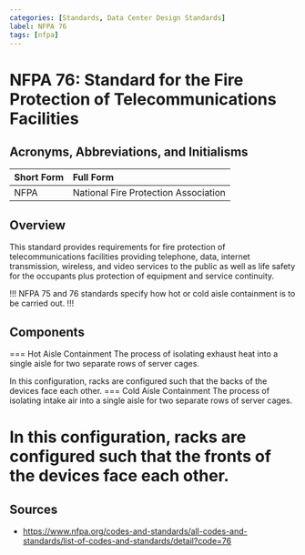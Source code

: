 ```yaml
---
categories: [Standards, Data Center Design Standards]
label: NFPA 76
tags: [nfpa]
---
```


# NFPA 76: Standard for the Fire Protection of Telecommunications Facilities

## Acronyms, Abbreviations, and Initialisms

Short Form | Full Form
:--- | :---
NFPA | National Fire Protection Association

## Overview

This standard provides requirements for fire protection of telecommunications facilities providing telephone, data, internet transmission, wireless, and video services to the public as well as life safety for the occupants plus protection of equipment and service continuity.

!!!
NFPA 75 and 76 standards specify how hot or cold aisle containment is to be carried out.
!!!

## Components

=== Hot Aisle Containment
The process of isolating exhaust heat into a single aisle for two separate rows of server cages.

In this configuration, racks are configured such that the backs of the devices face each other.
=== Cold Aisle Containment
The process of isolating intake air into a single aisle for two separate rows of server cages.

In this configuration, racks are configured such that the fronts of the devices face each other.
===

## Sources

- https://www.nfpa.org/codes-and-standards/all-codes-and-standards/list-of-codes-and-standards/detail?code=76